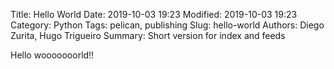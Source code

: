 Title: Hello World
Date: 2019-10-03 19:23
Modified: 2019-10-03 19:23
Category: Python
Tags: pelican, publishing
Slug: hello-world
Authors: Diego Zurita, Hugo Trigueiro
Summary: Short version for index and feeds

Hello wooooooorld!!